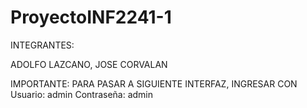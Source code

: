 # ProyectoINF2241-1
INTEGRANTES:

ADOLFO LAZCANO, 
JOSE CORVALAN


IMPORTANTE:
PARA PASAR A SIGUIENTE INTERFAZ, INGRESAR CON 
Usuario: admin
Contraseña: admin
